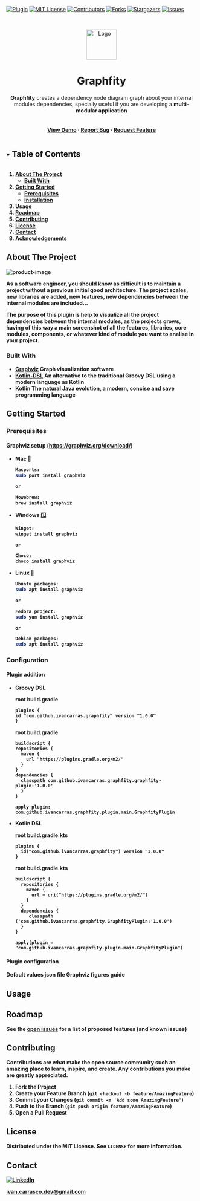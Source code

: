 [![Plugin][plugin-shield]][plugin-url]
[![MIT License][license-shield]][license-url]
[![Contributors][contributors-shield]][contributors-url]
[![Forks][forks-shield]][forks-url]
[![Stargazers][stars-shield]][stars-url]
[![Issues][issues-shield]][issues-url]


<!-- PROJECT LOGO -->
<br />
<p align="center">
  <a href="https://github.com/ivancarras/graphfity">
    <img src="images/logo.png" alt="Logo" width="80" height="80">
  </a>

<h1 align="center">Graphfity</h1>

  <p align="center">
    <b>Graphfity</b> creates a dependency node diagram graph about your internal modules dependencies, specially useful if you are developing a <b>multi-modular application<b></b>
    <br />
    <br />
    <br />
    <a href="https://github.com/ivanca0rras/graphfity">View Demo</a>
    ·
    <a href="https://github.com/ivancarras/graphfity/issues">Report Bug</a>
    ·
    <a href="https://github.com/ivancarras/graphfity/issues">Request Feature</a>
  </p>
</p>



<!-- TABLE OF CONTENTS -->
<details open="open">
  <summary><h2 style="display: inline-block">Table of Contents</h2></summary>
  <ol>
    <li>
      <a href="#about-the-project">About The Project</a>
      <ul>
        <li><a href="#built-with">Built With</a></li>
      </ul>
    </li>
    <li>
      <a href="#getting-started">Getting Started</a>
      <ul>
        <li><a href="#prerequisites">Prerequisites</a></li>
        <li><a href="#installation">Installation</a></li>
      </ul>
    </li>
    <li><a href="#usage">Usage</a></li>
    <li><a href="#roadmap">Roadmap</a></li>
    <li><a href="#contributing">Contributing</a></li>
    <li><a href="#license">License</a></li>
    <li><a href="#contact">Contact</a></li>
    <li><a href="#acknowledgements">Acknowledgements</a></li>
  </ol>
</details>



<!-- ABOUT THE PROJECT -->

## About The Project

![product-image](https://raw.githubusercontent.com/ivancarras/graphfity/feature/readme-creation/graphfity_example.png)

As a software engineer, you should know as difficult is to maintain a project without a previous initial good
architecture. The project scales, new libraries are added, new features, new dependencies between the internal modules
are included...

The purpose of this plugin is help to visualize all the project dependencies between the internal modules, as the
projects grows, having of this way a main screenshot of all the features, libraries, core modules, components, or
whatever kind of module you want to analise in your project.

### Built With

* [Graphviz](https://graphviz.org/) Graph visualization software
* [Kotlin-DSL](https://docs.gradle.org/current/userguide/kotlin_dsl.html) An alternative to the traditional Groovy DSL
  using a modern language as Kotlin
* [Kotlin](https://kotlinlang.org/) The natural Java evolution, a modern, concise and save programming language

<!-- GETTING STARTED -->

## Getting Started

### Prerequisites

#### Graphviz setup (https://graphviz.org/download/)

- Mac 🍏

  ```sh
  Macports:
  sudo port install graphviz
  
  or 
  
  Howebrew:
  brew install graphviz
  ```

- Windows 🪟
  ```sh
  Winget:
  winget install graphviz
  
  or
  
  Choco: 
  choco install graphviz
  ```

- Linux 🐧
   ```sh
  Ubuntu packages:
  sudo apt install graphviz
  
  or

  Fedora project: 
  sudo yum install graphviz
  
  or

  Debian packages:
  sudo apt install graphviz
  ```

### Configuration

#### Plugin addition

- Groovy DSL

  root build.gradle

    ```
    plugins {
    id "com.github.ivancarras.graphfity" version "1.0.0"
    }
  ```

  root build.gradle

    ```
    buildscript {
    repositories {
      maven {
        url "https://plugins.gradle.org/m2/"
      }
    }
    dependencies {
      classpath com.github.ivancarras.graphfity.graphfity-plugin:'1.0.0'
      }
    }
  
    apply plugin: com.github.ivancarras.graphfity.plugin.main.GraphfityPlugin
    ```

- Kotlin DSL

  root build.gradle.kts

    ```
    plugins {
      id("com.github.ivancarras.graphfity") version "1.0.0"
    }
    ```
  root build.gradle.kts
    ```
    buildscript {
      repositories {
        maven {
          url = uri("https://plugins.gradle.org/m2/")
        }
      }
      dependencies {
         classpath ('com.github.ivancarras.graphfity.GraphfityPlugin:'1.0.0')
      }
    }
    
    apply(plugin = "com.github.ivancarras.graphfity.plugin.main.GraphfityPlugin")
    ```

#### Plugin configuration

Default values json file Graphviz figures guide

<!-- USAGE EXAMPLES -->

## Usage





<!-- ROADMAP -->

## Roadmap

See the [open issues](https://github.com/ivancarras/graphfity/issues) for a list of proposed features (and known issues)


<!-- CONTRIBUTING -->

## Contributing

Contributions are what make the open source community such an amazing place to learn, inspire, and create. Any
contributions you make are **greatly appreciated**.

1. Fork the Project
2. Create your Feature Branch (`git checkout -b feature/AmazingFeature`)
3. Commit your Changes (`git commit -m 'Add some AmazingFeature'`)
4. Push to the Branch (`git push origin feature/AmazingFeature`)
5. Open a Pull Request

<!-- LICENSE -->

## License

Distributed under the MIT License. See `LICENSE` for more information.



<!-- CONTACT -->

## Contact

[![LinkedIn][linkedin-shield]][linkedin-url]

ivan.carrasco.dev@gmail.com


<!-- MARKDOWN LINKS & IMAGES -->
<!-- https://www.markdownguide.org/basic-syntax/#reference-style-links -->

[plugin-url]: https://plugins.gradle.org/plugin/com.github.ivancarras.graphfity

[plugin-shield]:https://img.shields.io/maven-metadata/v?label=Plugin&metadataUrl=https%3A//plugins.gradle.org/m2/com/graphfity/com.graphfity.gradle.plugin/maven-metadata.xml

[issues-shield]: https://img.shields.io/github/issues/ivancarras/graphfity.svg

[issues-url]: https://github.com/ivancarras/graphfity/issues

[license-shield]: https://img.shields.io/github/license/ivancarras/graphfity.svg

[license-url]: https://github.com/ivancarras/graphfity/blob/main/LICENSE

[contributors-shield]: https://img.shields.io/github/contributors/ivancarras/graphfity.svg

[contributors-url]: https://github.com/ivancarras/graphfity/graphs/contributors

[forks-shield]: https://img.shields.io/github/forks/ivancarras/graphfity.svg

[forks-url]: https://github.com/ivancarras/graphfity/network/members

[stars-shield]: https://img.shields.io/github/stars/ivancarras/graphfity.svg

[stars-url]: https://github.com/ivancarras/graphfity/stargazers

[linkedin-shield]: https://img.shields.io/badge/LinkedIn-0077B5?logo=linkedin&logoColor=white

[linkedin-url]: https://www.linkedin.com/in/iv%C3%A1n-carrasco-alonso-22a852119/